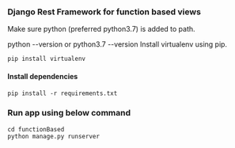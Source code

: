### Django Rest Framework for function based views

Make sure python (preferred python3.7) is added to path.

python --version or python3.7 --version Install virtualenv using pip.
```
pip install virtualenv
```
#### Install dependencies
 ```
pip install -r requirements.txt
```
### Run app using below command
```
cd functionBased
python manage.py runserver
```